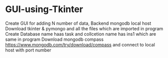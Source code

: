 # GUI-using-Tkinter
Create GUI for adding N number of data, Backend mongodb local host
Download tkinter & pymongo and all the files which are imported in program
Create Database name haas task and collcetion name has ins1 which are same in program 
Download mongodb compass https://www.mongodb.com/try/download/compass and connect to local host with port number 
